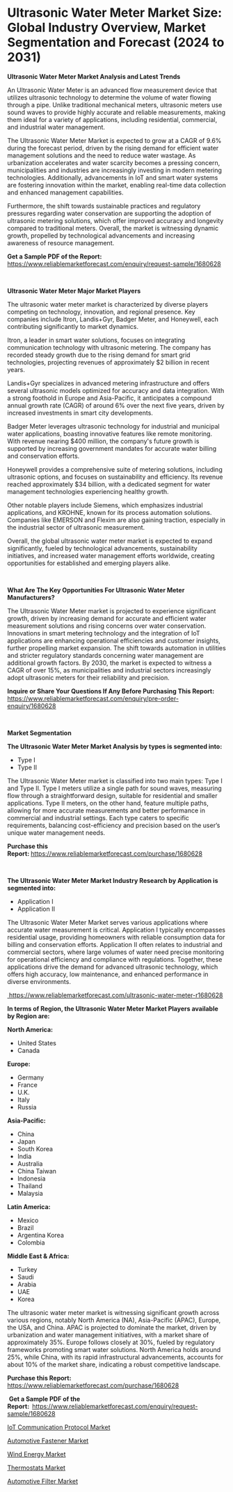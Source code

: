 <p><h1>Ultrasonic Water Meter Market Size: Global Industry Overview, Market Segmentation and Forecast (2024 to 2031)</h1></p><p><strong>Ultrasonic Water Meter Market Analysis and Latest Trends</strong></p>
<p><p>An Ultrasonic Water Meter is an advanced flow measurement device that utilizes ultrasonic technology to determine the volume of water flowing through a pipe. Unlike traditional mechanical meters, ultrasonic meters use sound waves to provide highly accurate and reliable measurements, making them ideal for a variety of applications, including residential, commercial, and industrial water management.</p><p>The Ultrasonic Water Meter Market is expected to grow at a CAGR of 9.6% during the forecast period, driven by the rising demand for efficient water management solutions and the need to reduce water wastage. As urbanization accelerates and water scarcity becomes a pressing concern, municipalities and industries are increasingly investing in modern metering technologies. Additionally, advancements in IoT and smart water systems are fostering innovation within the market, enabling real-time data collection and enhanced management capabilities. </p><p>Furthermore, the shift towards sustainable practices and regulatory pressures regarding water conservation are supporting the adoption of ultrasonic metering solutions, which offer improved accuracy and longevity compared to traditional meters. Overall, the market is witnessing dynamic growth, propelled by technological advancements and increasing awareness of resource management.</p></p>
<p><strong>Get a Sample PDF of the Report:&nbsp;</strong> <a href="https://www.reliablemarketforecast.com/enquiry/request-sample/1680628?utm_campaign=1870&utm_medium=2&utm_source=Github&utm_content=ia&utm_term=16122024&utm_id=ultrasonic-water-meter">https://www.reliablemarketforecast.com/enquiry/request-sample/1680628</a></p>
<p>&nbsp;</p>
<p><strong>Ultrasonic Water Meter Major Market Players</strong></p>
<p><p>The ultrasonic water meter market is characterized by diverse players competing on technology, innovation, and regional presence. Key companies include Itron, Landis+Gyr, Badger Meter, and Honeywell, each contributing significantly to market dynamics.</p><p>Itron, a leader in smart water solutions, focuses on integrating communication technology with ultrasonic metering. The company has recorded steady growth due to the rising demand for smart grid technologies, projecting revenues of approximately $2 billion in recent years.</p><p>Landis+Gyr specializes in advanced metering infrastructure and offers several ultrasonic models optimized for accuracy and data integration. With a strong foothold in Europe and Asia-Pacific, it anticipates a compound annual growth rate (CAGR) of around 6% over the next five years, driven by increased investments in smart city developments.</p><p>Badger Meter leverages ultrasonic technology for industrial and municipal water applications, boasting innovative features like remote monitoring. With revenue nearing $400 million, the company's future growth is supported by increasing government mandates for accurate water billing and conservation efforts.</p><p>Honeywell provides a comprehensive suite of metering solutions, including ultrasonic options, and focuses on sustainability and efficiency. Its revenue reached approximately $34 billion, with a dedicated segment for water management technologies experiencing healthy growth.</p><p>Other notable players include Siemens, which emphasizes industrial applications, and KROHNE, known for its process automation solutions. Companies like EMERSON and Flexim are also gaining traction, especially in the industrial sector of ultrasonic measurement.</p><p>Overall, the global ultrasonic water meter market is expected to expand significantly, fueled by technological advancements, sustainability initiatives, and increased water management efforts worldwide, creating opportunities for established and emerging players alike.</p></p>
<p>&nbsp;</p>
<p><strong>What Are The Key Opportunities For Ultrasonic Water Meter Manufacturers?</strong></p>
<p><p>The Ultrasonic Water Meter market is projected to experience significant growth, driven by increasing demand for accurate and efficient water measurement solutions and rising concerns over water conservation. Innovations in smart metering technology and the integration of IoT applications are enhancing operational efficiencies and customer insights, further propelling market expansion. The shift towards automation in utilities and stricter regulatory standards concerning water management are additional growth factors. By 2030, the market is expected to witness a CAGR of over 15%, as municipalities and industrial sectors increasingly adopt ultrasonic meters for their reliability and precision.</p></p>
<p><strong>Inquire or Share Your Questions If Any Before Purchasing This Report:</strong> <a href="https://www.reliablemarketforecast.com/enquiry/pre-order-enquiry/1680628?utm_campaign=1870&utm_medium=2&utm_source=Github&utm_content=ia&utm_term=16122024&utm_id=ultrasonic-water-meter">https://www.reliablemarketforecast.com/enquiry/pre-order-enquiry/1680628</a></p>
<p>&nbsp;</p>
<p><strong>Market Segmentation</strong></p>
<p><strong>The Ultrasonic Water Meter Market Analysis by types is segmented into:</strong></p>
<p><ul><li>Type I</li><li>Type II</li></ul></p>
<p><p>The Ultrasonic Water Meter market is classified into two main types: Type I and Type II. Type I meters utilize a single path for sound waves, measuring flow through a straightforward design, suitable for residential and smaller applications. Type II meters, on the other hand, feature multiple paths, allowing for more accurate measurements and better performance in commercial and industrial settings. Each type caters to specific requirements, balancing cost-efficiency and precision based on the user’s unique water management needs.</p></p>
<p><strong>Purchase this Report:&nbsp;</strong><a href="https://www.reliablemarketforecast.com/purchase/1680628?utm_campaign=1870&utm_medium=2&utm_source=Github&utm_content=ia&utm_term=16122024&utm_id=ultrasonic-water-meter">https://www.reliablemarketforecast.com/purchase/1680628</a></p>
<p>&nbsp;</p>
<p><strong>The Ultrasonic Water Meter Market Industry Research by Application is segmented into:</strong></p>
<p><ul><li>Application I</li><li>Application II</li></ul></p>
<p><p>The Ultrasonic Water Meter Market serves various applications where accurate water measurement is critical. Application I typically encompasses residential usage, providing homeowners with reliable consumption data for billing and conservation efforts. Application II often relates to industrial and commercial sectors, where large volumes of water need precise monitoring for operational efficiency and compliance with regulations. Together, these applications drive the demand for advanced ultrasonic technology, which offers high accuracy, low maintenance, and enhanced performance in diverse environments.</p></p>
<p><a href="https://www.reliablemarketforecast.com/ultrasonic-water-meter-r1680628?utm_campaign=1870&utm_medium=2&utm_source=Github&utm_content=ia&utm_term=16122024&utm_id=ultrasonic-water-meter">&nbsp;https://www.reliablemarketforecast.com/ultrasonic-water-meter-r1680628</a></p>
<p><strong>In terms of Region, the Ultrasonic Water Meter Market Players available by Region are:</strong></p>
<p>
    <p> <strong> North America: </strong>
        <ul>
            <li>United States</li>
            <li>Canada</li>
        </ul>
        </p> 
    <p> <strong> Europe: </strong>
        <ul>
            <li>Germany</li>
            <li>France</li>
            <li>U.K.</li>
            <li>Italy</li>
            <li>Russia</li>
        </ul>
        </p> 
    <p> <strong> Asia-Pacific: </strong>
        <ul>
            <li>China</li>
            <li>Japan</li>
            <li>South Korea</li>
            <li>India</li>
            <li>Australia</li>
            <li>China Taiwan</li>
            <li>Indonesia</li>
            <li>Thailand</li>
            <li>Malaysia</li>
        </ul>
        </p> 
    <p> <strong> Latin America: </strong>
        <ul>
            <li>Mexico</li>
            <li>Brazil</li>
            <li>Argentina Korea</li>
            <li>Colombia</li>
        </ul>
        </p> 
    <p> <strong> Middle East & Africa: </strong>
        <ul>
            <li>Turkey</li>
            <li>Saudi</li>
            <li>Arabia</li>
            <li>UAE</li>
            <li>Korea</li>
        </ul>
    </p>
    </p>
<p><p>The ultrasonic water meter market is witnessing significant growth across various regions, notably North America (NA), Asia-Pacific (APAC), Europe, the USA, and China. APAC is projected to dominate the market, driven by urbanization and water management initiatives, with a market share of approximately 35%. Europe follows closely at 30%, fueled by regulatory frameworks promoting smart water solutions. North America holds around 25%, while China, with its rapid infrastructural advancements, accounts for about 10% of the market share, indicating a robust competitive landscape.</p></p>
<p><strong>Purchase this Report: </strong><a href="https://www.reliablemarketforecast.com/purchase/1680628?utm_campaign=1870&utm_medium=2&utm_source=Github&utm_content=ia&utm_term=16122024&utm_id=ultrasonic-water-meter">https://www.reliablemarketforecast.com/purchase/1680628</a></p>
<p>&nbsp;<strong>Get a Sample PDF of the Report:&nbsp;&nbsp;</strong><a href="https://www.reliablemarketforecast.com/enquiry/request-sample/1680628?utm_campaign=1870&utm_medium=2&utm_source=Github&utm_content=ia&utm_term=16122024&utm_id=ultrasonic-water-meter">https://www.reliablemarketforecast.com/enquiry/request-sample/1680628</a></p>
<p><strong></strong></p>
<p><p><a href="https://www.linkedin.com/pulse/detailed-report-thesize-dynamics-expected-growth-5-cagrof-iot-kqk0f?utm_campaign=1870&utm_medium=2&utm_source=Github&utm_content=ia&utm_term=16122024&utm_id=ultrasonic-water-meter">IoT Communication Protocol Market</a></p><p><a href="https://www.linkedin.com/pulse/exploring-potential-automotive-fastener-marketthe-upcoming-ozuie?utm_campaign=1870&utm_medium=2&utm_source=Github&utm_content=ia&utm_term=16122024&utm_id=ultrasonic-water-meter">Automotive Fastener Market</a></p><p><a href="https://www.linkedin.com/pulse/current-future-growth-potential-wind-energy-market-anticipated-adrxc?utm_campaign=1870&utm_medium=2&utm_source=Github&utm_content=ia&utm_term=16122024&utm_id=ultrasonic-water-meter">Wind Energy Market</a></p><p><a href="https://github.com/PeterParrish5/Market-Research-Report-List-7/blob/main/thermostats-market.md?utm_campaign=1870&utm_medium=2&utm_source=Github&utm_content=ia&utm_term=16122024&utm_id=ultrasonic-water-meter">Thermostats Market</a></p><p><a href="https://www.linkedin.com/pulse/market-drivers-projections-automotive-filter-2024-2031-xrmre?utm_campaign=1870&utm_medium=2&utm_source=Github&utm_content=ia&utm_term=16122024&utm_id=ultrasonic-water-meter">Automotive Filter Market</a></p></p>